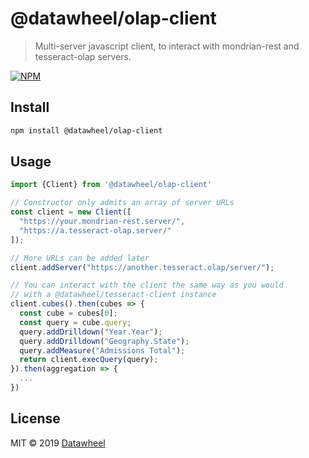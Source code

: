 # @datawheel/olap-client

> Multi-server javascript client, to interact with mondrian-rest and tesseract-olap servers.

[![NPM](https://img.shields.io/npm/v/@datawheel/olap-client.svg)](https://www.npmjs.com/package/@datawheel/olap-client)

## Install

```bash
npm install @datawheel/olap-client
```

## Usage

```js
import {Client} from '@datawheel/olap-client'

// Constructor only admits an array of server URLs
const client = new Client([
  "https://your.mondrian-rest.server/", 
  "https://a.tesseract-olap.server/"
]);

// More URLs can be added later
client.addServer("https://another.tesseract.olap/server/");

// You can interact with the client the same way as you would
// with a @datawheel/tesseract-client instance
client.cubes().then(cubes => {
  const cube = cubes[0];
  const query = cube.query;
  query.addDrilldown("Year.Year");
  query.addDrilldown("Geography.State");
  query.addMeasure("Admissions Total");
  return client.execQuery(query);
}).then(aggregation => {
  ...
})
```

## License

MIT © 2019 [Datawheel](https://datawheel.us/)
